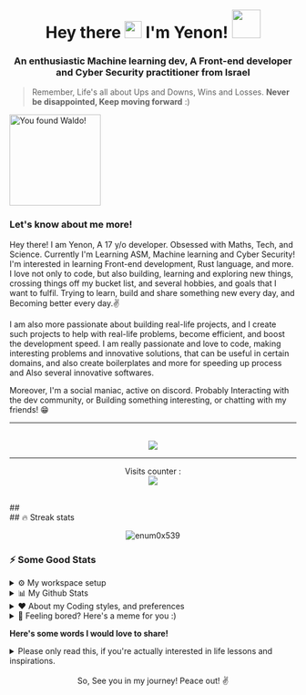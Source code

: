 <h1 align="center">
    Hey there 
    <img src="https://raw.githubusercontent.com/MartinHeinz/MartinHeinz/master/wave.gif" width="30px"> 
    I'm Yenon! 
    <img src="https://media.giphy.com/media/mGcNjsfWAjY5AEZNw6/giphy.gif" width="50">
</h1>

<h3 align="center">An enthusiastic Machine learning dev, A Front-end developer and Cyber Security practitioner from Israel</h3>

> Remember, Life's all about Ups and Downs, Wins and Losses. **Never be disappointed, Keep moving forward** :)

<img src= "https://octodex.github.com/images/waldocat.png" width="160px" Title="You found Waldo!" align="center">

### Let's know about me more!

Hey there! I am Yenon, A 17 y/o developer. Obsessed with Maths, Tech, and Science. Currently I'm Learning ASM, Machine learning 
and Cyber Security! I'm interested in learning Front-end development, Rust language, and more. I love not only to 
code, but also building, learning and exploring new things, crossing things off my bucket list, and several hobbies, and goals that I want to fulfil. 
Trying to learn, build and share something new every day, and Becoming better every day.✌️

I am also more passionate about building real-life projects, and I create such projects to help with real-life problems, become efficient, 
and boost the development speed. I am really passionate and love to code, making interesting problems and innovative solutions, that can be 
useful in certain domains, and also create boilerplates and more for speeding up process and Also several innovative softwares.

Moreover, I'm a social maniac, active on discord. Probably Interacting with the dev community, or Building something interesting, or 
chatting with my friends! 😁

---  

<p align="center"><br>
  <a href="https://github.com/Enum0x539">
    <img src="https://discord.c99.nl/widget/theme-4/825086897230839879.png"/>
     </a>
</p>

---  

<p align="center"> 
  Visits counter :<br>
  <img src="https://profile-counter.glitch.me/Enum0x539/count.svg" />
</p>

<br />
## <br>
## 🔥 Streak stats

<p align="center">
  <img align="center" src="https://github-readme-streak-stats.herokuapp.com/?user=enum0x539&theme=algolia" alt="enum0x539" />
</p>

### ⚡ Some Good Stats

<details>
  <summary>⚙️ My workspace setup</summary>

  - **Laptop**: HP pavilion (Intel i5)
  - **OS**: Windows 10
  - **Browser**: Mozilla firefox and Brave.
  - **Code Editor**: VSCode, Jetbrains IDE, Visual Studio, Sublime Text.
  - **Music Player**: Spotify
  - **Note software**: Notion
</details>

<details>
  <summary>📊 My Github Stats</summary>
 
  <p><img src="https://github-readme-stats.warriordefenderz.vercel.app/api?username=enum0x539&show_icons=true&include_all_commits=true&line_height=25" alt="enum0x539" /></p>
  
  <p align="left"> <a href="https://github.com/Enum0x539"><img src="https://github-profile-trophy.vercel.app/?username=Enum0x539" alt="Enum0x539" /></a> </p>
  
  ### Contribution Graph
  
  <p><img align="left" src="https://activity-graph.herokuapp.com/graph?username=Enum0x539&theme=github" alt="GH Contribution graph" /></p> 
  
  <br />

</details>

<details>
  <summary>❤️ About my Coding styles, and preferences </summary>
  <br />

  <!--START_SECTION:waka-->
![Lines of code](https://img.shields.io/badge/From%20Hello%20World%20I%27ve%20Written-2.4%20million%20lines%20of%20code-blue)

**🐱 My Github Data, I'm to lazy to update it every time 😆**
> 🏆 0 Contributions in the Year 2021
 > 
> 📦 0 Bytes Used in Github's Storage 
 > 
> 🚫 Not Opted to Hire
 > 
> 📜 4 Public Repositories 
 > 
> 🔑 0 Private Repositories  
 > 


```text
⌚︎ Time Zone: Israel, Jerusalem (GMT+3)

💬 Programming Languages: 
C#                       ████████████████████████░   60% 
CPP                      █████████████░░░░░░░░░░░░   25% 
C                        ███████░░░░░░░░░░░░░░░░░░   7%
Python                   ████░░░░░░░░░░░░░░░░░░░░░   4% 
Markdown                 █░░░░░░░░░░░░░░░░░░░░░░░░   1% 
Other                    ███░░░░░░░░░░░░░░░░░░░░░░    3% 

🔥 Editors: 
Visual Studio            ███████████████████████░░   95% 
PyCharm                  ██░░░░░░░░░░░░░░░░░░░░░░░   2% 
VS Code                  ███░░░░░░░░░░░░░░░░░░░░░░   3%

💻 Operating System: 
Windows                  █████████████████████████   100.0%
```

**I Mostly Code in C#** 


**Timeline**

<!--END_SECTION:waka-->
  
</details>

<details>
  <summary>🤔 Feeling bored? Here's a meme for you :)</summary>

  <img src='https://random-memer.herokuapp.com/' title="Meme" height= "500" width="500" alt="Please refresh the page if the meme doesn't show up.">
</details>

**Here's some words I would love to share!**

<details>
  <summary>Please only read this, if you're actually interested in life lessons and inspirations.</summary>

  <p align="left"> <img src="https://cdn.discordapp.com/attachments/825091638782459912/851469757936566313/thought.png" alt="enum0x539" /> </p>

</details>

<br />

<div align="center">
    So, See you in my journey! Peace out! ✌️
</div>
